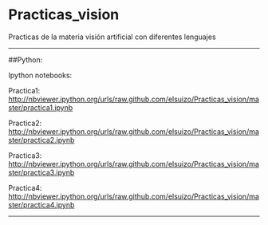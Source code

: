 Practicas_vision
================

Practicas de la materia visión artificial con diferentes lenguajes

*********************************************************************************************************
##Python:

Ipython notebooks:

Practica1: http://nbviewer.ipython.org/urls/raw.github.com/elsuizo/Practicas_vision/master/practica1.ipynb

Practica2: http://nbviewer.ipython.org/urls/raw.github.com/elsuizo/Practicas_vision/master/practica2.ipynb

Practica3: http://nbviewer.ipython.org/urls/raw.github.com/elsuizo/Practicas_vision/master/practica3.ipynb

Practica4: http://nbviewer.ipython.org/urls/raw.github.com/elsuizo/Practicas_vision/master/practica4.ipynb

***********************************************************************************************************
